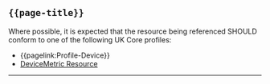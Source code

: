 ## <code>{{page-title}}</code>

Where possible, it is expected that the resource being referenced SHOULD conform to one of the following UK Core profiles:

- {{pagelink:Profile-Device}}
- [DeviceMetric Resource](https://hl7.org/fhir/R4/devicemetric.html)

---